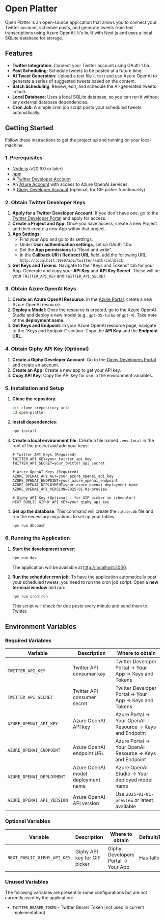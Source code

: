 # Open Platter

Open Platter is an open-source application that allows you to connect your Twitter account, schedule posts, and generate tweets from text transcriptions using Azure OpenAI. It's built with Next.js and uses a local SQLite database for storage.

## Features

*   **Twitter Integration**: Connect your Twitter account using OAuth 1.0a.
*   **Post Scheduling**: Schedule tweets to be posted at a future time.
*   **AI Tweet Generation**: Upload a text file (`.txt`) and use Azure OpenAI to generate a series of suggested tweets based on the content.
*   **Batch Scheduling**: Review, edit, and schedule the AI-generated tweets in bulk.
*   **Local Database**: Uses a local SQLite database, so you can run it without any external database dependencies.
*   **Cron Job**: A simple cron job script posts your scheduled tweets automatically.

## Getting Started

Follow these instructions to get the project up and running on your local machine.

### 1. Prerequisites

*   [Node.js](https://nodejs.org/) (v20.6.0 or later)
*   [npm](https://www.npmjs.com/)
*   A [Twitter Developer Account](https://developer.twitter.com/en/apply-for-access)
*   An [Azure Account](https://azure.microsoft.com/en-us/free/) with access to Azure OpenAI services.
*   A [Giphy Developer Account](https://developers.giphy.com/) (optional, for GIF picker functionality)

### 2. Obtain Twitter Developer Keys

1.  **Apply for a Twitter Developer Account**: If you don't have one, go to the [Twitter Developer Portal](https://developer.twitter.com/en/apply-for-access) and apply for access.
2.  **Create a Project and App**: Once you have access, create a new Project and then create a new App within that project.
3.  **App Settings**:
    *   Find your App and go to its settings.
    *   Under **User authentication settings**, set up OAuth 1.0a.
    *   Set the **App permissions** to "Read and write".
    *   In the **Callback URI / Redirect URL** field, add the following URL: `http://localhost:3000/api/twitter/auth/callback`
4.  **Get Keys and Tokens**: Navigate to the "Keys and Tokens" tab for your App. Generate and copy your **API Key** and **API Key Secret**. These will be your `TWITTER_API_KEY` and `TWITTER_API_SECRET`.

### 3. Obtain Azure OpenAI Keys

1.  **Create an Azure OpenAI Resource**: In the [Azure Portal](https://portal.azure.com/), create a new Azure OpenAI resource.
2.  **Deploy a Model**: Once the resource is created, go to the Azure OpenAI Studio and deploy a new model (e.g., `gpt-35-turbo` or `gpt-4`). Take note of the **deployment name**.
3.  **Get Keys and Endpoint**: In your Azure OpenAI resource page, navigate to the "Keys and Endpoint" section. Copy the **API Key** and the **Endpoint URL**.

### 4. Obtain Giphy API Key (Optional)

1.  **Create a Giphy Developer Account**: Go to the [Giphy Developers Portal](https://developers.giphy.com/) and create an account.
2.  **Create an App**: Create a new app to get your API key.
3.  **Copy API Key**: Copy the API key for use in the environment variables.

### 5. Installation and Setup

1.  **Clone the repository**:
    ```bash
    git clone <repository-url>
    cd open-platter
    ```

2.  **Install dependencies**:
    ```bash
    npm install
    ```

3.  **Create a local environment file**:
    Create a file named `.env.local` in the root of the project and add your keys:
    ```env
    # Twitter API Keys (Required)
    TWITTER_API_KEY=your_twitter_api_key
    TWITTER_API_SECRET=your_twitter_api_secret

    # Azure OpenAI Keys (Required)
    AZURE_OPENAI_API_KEY=your_azure_openai_api_key
    AZURE_OPENAI_ENDPOINT=your_azure_openai_endpoint
    AZURE_OPENAI_DEPLOYMENT=your_azure_openai_deployment_name
    AZURE_OPENAI_API_VERSION=2025-01-01-preview

    # Giphy API Key (Optional - for GIF picker in scheduler)
    NEXT_PUBLIC_GIPHY_API_KEY=your_giphy_api_key
    ```

4.  **Set up the database**:
    This command will create the `sqlite.db` file and run the necessary migrations to set up your tables.
    ```bash
    npm run db:push
    ```

### 6. Running the Application

1.  **Start the development server**:
    ```bash
    npm run dev
    ```
    The application will be available at [http://localhost:3000](http://localhost:3000).

2.  **Run the scheduler cron job**:
    To have the application automatically post your scheduled tweets, you need to run the cron job script. Open a **new terminal window** and run:
    ```bash
    npm run cron:run
    ```
    This script will check for due posts every minute and send them to Twitter.

## Environment Variables

### Required Variables

| Variable | Description | Where to obtain |
|----------|-------------|----------------|
| `TWITTER_API_KEY` | Twitter API consumer key | Twitter Developer Portal → Your App → Keys and Tokens |
| `TWITTER_API_SECRET` | Twitter API consumer secret | Twitter Developer Portal → Your App → Keys and Tokens |
| `AZURE_OPENAI_API_KEY` | Azure OpenAI API key | Azure Portal → Your OpenAI Resource → Keys and Endpoint |
| `AZURE_OPENAI_ENDPOINT` | Azure OpenAI endpoint URL | Azure Portal → Your OpenAI Resource → Keys and Endpoint |
| `AZURE_OPENAI_DEPLOYMENT` | Azure OpenAI model deployment name | Azure OpenAI Studio → Your deployed model name |
| `AZURE_OPENAI_API_VERSION` | Azure OpenAI API version | Use `2025-01-01-preview` or latest available |

### Optional Variables

| Variable | Description | Where to obtain | Default/Fallback |
|----------|-------------|----------------|------------------|
| `NEXT_PUBLIC_GIPHY_API_KEY` | Giphy API key for GIF picker | Giphy Developers Portal → Your App | Has fallback key |

### Unused Variables

The following variables are present in some configurations but are not currently used by the application:

- `TWITTER_BEARER_TOKEN` - Twitter Bearer Token (not used in current implementation)